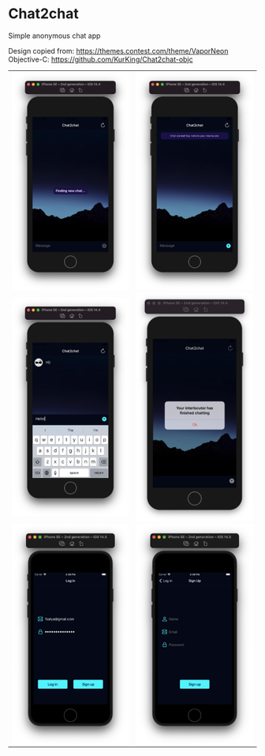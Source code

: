 # Chat2chat
Simple anonymous chat app

Design copied from: https://themes.contest.com/theme/VaporNeon<br>
Objective-C: https://github.com/KurKing/Chat2chat-objc

<table border=0>
    <tr>
        <td>
            <img src="https://github.com/KurKing/Chat2chat/blob/master/Screenshots/Screenshot1.png" width="250" align = "center">
        </td>
        <td>
            <img src="https://github.com/KurKing/Chat2chat/blob/master/Screenshots/Screenshot2.png" width="250" align = "center">
        </td>
    </tr>
    <tr>
        <td>
            <img src="https://github.com/KurKing/Chat2chat/blob/master/Screenshots/Screenshot3.png" width="250" align = "center">
        </td>
        <td>
            <img src="https://github.com/KurKing/Chat2chat/blob/master/Screenshots/Screenshot4.png" width="250" align = "center">
        </td>
    </tr>
    <tr>
        <td>
            <img src="https://github.com/KurKing/Chat2chat/blob/master/Screenshots/Screenshot5.png" width="250" align = "center">
        </td>
        <td>
            <img src="https://github.com/KurKing/Chat2chat/blob/master/Screenshots/Screenshot6.png" width="250" align = "center">
        </td>
    </tr>
</table>
